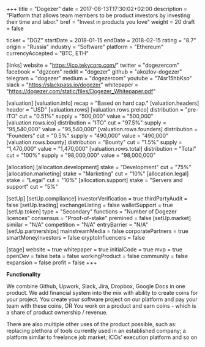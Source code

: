 +++
title = "Dogezer"
date = 2017-08-13T17:30:02+02:00
description = "Platform that allows team members to be product investors by investing their time and labor."
bref = "Invest in products you love"
weight = 20
draft = false

ticker = "DGZ"
startDate = 2018-01-15
endDate = 2018-02-15
rating = "8.7"
origin = "Russia"
industry = "Software"
platform = "Ethereum"
currencyAccepted = "BTC, ETH"

[links]
  website = "https://ico.tekycorp.com/"
  twitter = "dogezercom"
  facebook = "dgzcom"
  reddit = "dogezer"
  github = "akozlov-dogezer"
  telegram = "dogezer"
  medium = "dogezercom"
  youtube = "74sr15hbKso"
  slack = "https://slackpass.io/dogezer"
  whitepaper = "https://dogezer.com/static/files/Dogezer_Whitepaper.pdf"

[valuation]
  [valuation.info]
    recap = "Based on hard cap."
  [valuation.headers]
    header = "USD"
  [valuation.rows]
    [valuation.rows.preico]
      distribution = "pre-ITO"
      cut = "0.51%"
      supply = "500,000"
      value = "500,000"
    [valuation.rows.ico]
      distribution = "ITO"
      cut = "97.5%"
      supply = "95,540,000"
      value = "95,540,000"
    [valuation.rows.founders]
      distribution = "Founders"
      cut = "0.5%"
      supply = "490,000"
      value = "490,000"
    [valuation.rows.bounty]
      distribution = "Bounty"
      cut = "1.5%"
      supply = "1,470,000"
      value = "1,470,000"
    [valuation.rows.total]
      distribution = "Total"
      cut = "100%"
      supply = "98,000,000"
      value = "98,000,000"

[allocation]
  [allocation.development]
    stake = "Development"
    cut = "75%"
  [allocation.marketing]
    stake = "Marketing"
    cut = "10%"
  [allocation.legal]
    stake = "Legal"
    cut = "10%"
  [allocation.support]
    stake = "Servers and support"
    cut = "5%"

[setUp]
  [setUp.compliance]
    investorVerification = true
    thirdPartyAudit = false
  [setUp.trading]
    exchangeListing = false
    walletSupport = true
  [setUp.token]
    type = "Secondary"
    functions = "Number of Dogezer licences"
    consensus = "Proof-of-stake"
    premined = false
  [setUp.market]
    similar = "N/A"
    competition = "N/A"
    entryBarrier = "N/A"
  [setUp.partnerships]
    mainstreamMedia = false
    corporatePartners = true
    smartMoneyInvestors = false
    cryptoInfluencers = false

[stage]
  website = true
  whitepaper = true
  initialCode = true
  mvp = true
  openDev = false
  beta = false
  workingProduct = false
  community = false
  expansion = false
  profit = false
+++

**Functionality**

We combine Github, Upwork, Slack, Jira, Dropbox, Google Docs in one product.
We add financial system into the mix with ability to create coins for your project.
You create your software project on our platform and pay your team with these coins, OR
You work on a product and earn coins - which is a share of product ownership / revenue.

There are also multiple other uses of the product possible, such as: replacing plethora of tools currently used in an established company; a platform similar to freelance job market; ICOs’ execution platform and so on

